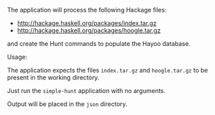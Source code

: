 The application will process the following Hackage files:

- http://hackage.haskell.org/packages/index.tar.gz
- http://hackage.haskell.org/packages/hoogle.tar.gz

and create the Hunt commands to populate the Hayoo database.

Usage:

The application expects the files `index.tar.gz` and `hoogle.tar.gz`
to be present in the working directory.

Just run the `simple-hunt` application with no arguments.

Output will be placed in the `json` directory.

